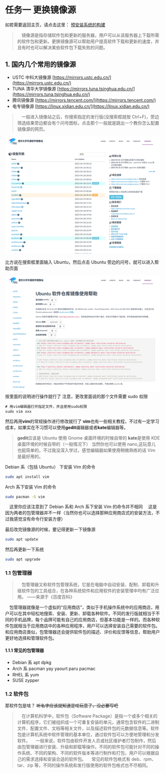 # 任务一 更换镜像源

如若需要返回主页，请点击这里：
[预安装系统的构建](./README.md)

> &emsp;镜像源是指存储软件包和更新的服务器，用户可以从该服务器上下载所需的软件包和更新。更换镜像源可以帮助用户提高软件下载和更新的速度，并且有时也可以解决某些软件包下载失败的问题。

## 1. 国内几个常用的镜像源

- USTC 中科大镜像源
  [https://mirrors.ustc.edu.cn/](https://mirrors.ustc.edu.cn/)
- TUNA 清华大学镜像源
  [https://mirrors.tuna.tsinghua.edu.cn/](https://mirrors.tuna.tsinghua.edu.cn/)
- 腾讯镜像源
  [https://mirrors.tencent.com/](https://mirrors.tencent.com/)
- 电专镜像源
  [https://linux.xidian.edu.cn/](https://linux.xidian.edu.cn/)

> &emsp;一般进入镜像站之后，你搜索指定的发行版(没搜索框就按 Ctrl+F)，旁边筛选结果旁边都会有个问号图标，点击那个一般就是跳出一个教你怎么配置镜像源的网页。

![1682703619416](image/Task1/1682703619416.png)

比方说在搜索框里面输入 Ubuntu，然后点击 Ubuntu 旁边的问号，就可以进入帮助页面

![1682703939178](image/Task1/1682703939178.png)
按里面的说明进行操作就行了
注意，更改里面说的那个文件需要 sudo 权限

```
# 用vim编辑器打开指定文件，并且使用sudo权限
sudo vim xxx
```

然后再用**vim**的常规操作进行修改就行了
**vim**也有一些相关教程，不过有一定学习成本，如果实在不习惯可以使用**gedit**编辑器或者**kate**编辑器等。

> **gedit**应该是 Ubuntu 使用 Gnome 桌面环境的时候自带的
> **kate**是使用 KDE 桌面环境的时候自带的（一般情况下）
> 当然你也可以使用 nano,这玩意儿也挺简单的，不过我没深入学过，感觉编辑器如果使用稍微熟练的话 Vim 是最好用的。

Debian 系（包括 Ubuntu） 下安装 Vim 的命令

```bash
sudo apt install vim
```

Arch 系下安装 Vim 的命令

```bash
sudo pacman -S vim
```

&emsp;这里你应该注意到了 Debian 系和 Arch 系下安装 Vim 的命令并不相同
&emsp;这是因为两者的包管理器并不一样（当然你也可以选择那种应用商店式的安装方法，不过我感觉没有命令行安装方便）

最后改完镜像源的时候，要记得更新一下镜像源

```bash
sudo apt update
```

然后再更新一下系统

```bash
sudo apt upgrade
```

### 1.1 包管理器

> &emsp;包管理器又称软件包管理系统，它是在电脑中自动安装、配制、卸载和升级软件包的工具组合，在各种系统软件和应用软件的安装管理中均有广泛应用。
> ——来源于《百度百科》

&emsp;包管理器就像是一个虚拟的“应用商店”，类似于手机操作系统中的应用商店，用户可以在其中轻松地搜索、安装、更新、卸载各种软件。不同的发行版就相当于不同的手机品牌，每个品牌可能有自己的应用商店，但基本功能是一样的。而各种软件包就相当于应用商店中的各种应用程序，用户可以选择安装自己需要的软件包。和应用商店类似，包管理器还会提供软件包的描述、评价和反馈等信息，帮助用户更好地选择和管理软件包。

#### 1.1.1 常见的包管理器

- Debian 系
  apt dpkg
- Arch 系
  pacman yay yaourt paru pacmac
- RHEL 系
  yum
- SUSE
  zypper

### 1.2 软件包

那软件包是啥？
~~听名字应该就知道是啥玩意了，没必要写吧~~

> &emsp;在计算机科学中，软件包（Software Package）是指一个或多个相关的计算机程序，它们被组织成一个可重复安装的单元，通常包含软件的二进制文件、配置文件、文档等相关文件，以及描述软件包的元数据信息等。软件包是计算机系统中软件管理的基本单位，通过软件包可以方便地管理和分发软件。
> &emsp;一般来说，软件包由软件开发人员或社区维护者打包制作，然后由包管理器进行安装、升级和卸载等操作。不同的软件包可能针对不同的操作系统、不同的架构、不同的软件版本等进行制作和打包，用户可以根据自己的需求选择和安装合适的软件包。
> &emsp;常见的软件包格式有 deb、rpm、tar、zip 等，不同的操作系统和发行版使用的软件包格式也不尽相同。
